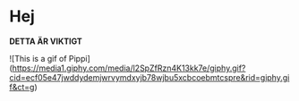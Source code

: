 # Hej

**DETTA ÄR VIKTIGT**

![This is a gif of Pippi] (https://media1.giphy.com/media/l2SpZfRzn4K13kk7e/giphy.gif?cid=ecf05e47jwddydemjwrvymdxyjb78wjbu5xcbcoebmtcspre&rid=giphy.gif&ct=g)